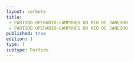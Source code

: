 ```yaml
---
layout: verbete
title:
 - PARTIDO OPERARIO-CAMPONES DO RIO DE JANEIRO
 - PARTIDO OPERÁRIO-CAMPONÊS DO RIO DE JANEIRO
published: true
edition: 1  
type: T
subtype: Partido
---
```


